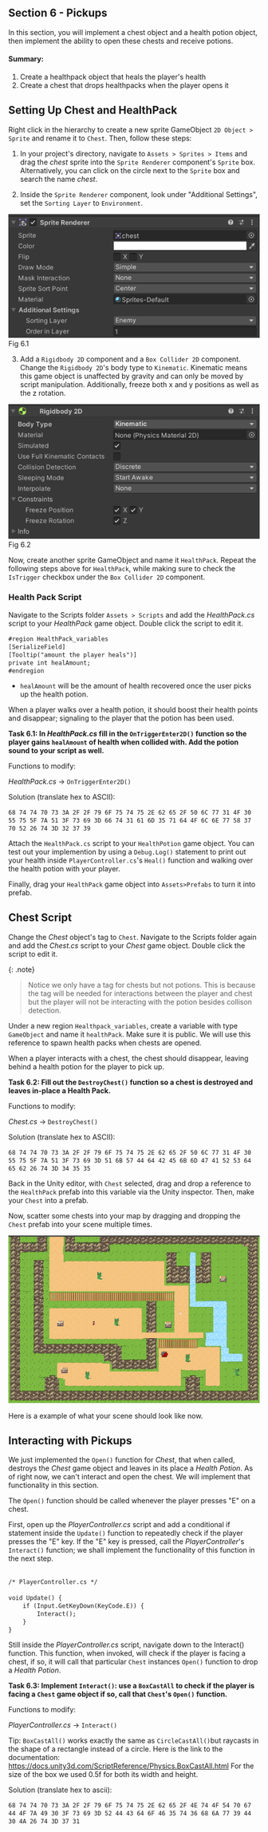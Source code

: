 ## Section 6 - Pickups

In this section, you will implement a chest object and a health potion object, then implement the ability to open these chests and receive potions.

#### Summary:

1. Create a healthpack object that heals the player's health
2. Create a chest that drops healthpacks when the player opens it

## Setting Up  Chest and HealthPack
Right click in the hierarchy to create a new sprite GameObject `2D Object > Sprite` and rename it to `Chest`. Then, follow these steps: 

1. In your project's directory, navigate to `Assets > Sprites > Items` and drag the *chest* sprite into the `Sprite Renderer` component's `Sprite` box. Alternatively, you can click on the circle next to the `Sprite` box and search the name *chest*.

2. Inside the `Sprite Renderer` component, look under "Additional Settings", set the `Sorting Layer` to `Environment`.

![](./images/fig6.1.png) Fig 6.1

3. Add a `Rigidbody 2D` component and a `Box Collider 2D` component. Change the `Rigidbody 2D`'s body type to `Kinematic`. Kinematic means this game object is unaffected by gravity and can only be moved by script manipulation. Additionally, freeze both x and y positions as well as the z rotation.

![](./images/fig6.2.png) Fig 6.2

Now, create another sprite GameObject and name it `HealthPack`. Repeat the following steps above for `HealthPack`, while making sure to check the `IsTrigger` checkbox under the `Box Collider 2D` component.

### Health Pack Script

Navigate to the Scripts folder `Assets > Scripts` and add the *HealthPack.cs* script to your *HealthPack* game object. Double click the script to edit it. 

```
#region HealthPack_variables
[SerializeField]
[Tooltip("amount the player heals")]
private int healAmount;
#endregion
```

- `healAmount` will be the amount of health recovered once the user picks up the health potion.

When a player walks over a health potion, it should boost their health points and disappear; signaling to the player that the potion has been used. 

**Task 6.1: In *HealthPack.cs* fill in the `OnTriggerEnter2D()` function so the player gains `healAmount` of health when collided with. Add the potion sound to your script as well.**

Functions to modify:

*HealthPack.cs* -> `OnTriggerEnter2D()`

Solution (translate hex to ASCII):
```
68 74 74 70 73 3A 2F 2F 79 6F 75 74 75 2E 62 65 2F 50 6C 77 31 4F 30 55 75 5F 7A 51 3F 73 69 3D 66 74 31 61 6D 35 71 64 4F 6C 6E 77 58 37 70 52 26 74 3D 32 37 39
```

Attach the `HealthPack.cs` script to your `HealthPotion` game object. You can test out your implemention by using a `Debug.Log()` statement to print out your health inside `PlayerController.cs`'s `Heal()` function and walking over the health potion with your player.

Finally, drag your `HealthPack` game object into `Assets>Prefabs` to turn it into prefab.

## Chest Script

Change the *Chest* object's tag to `Chest`. Navigate to the Scripts folder again and add the *Chest.cs* script to your *Chest* game object. Double click the script to edit it.

{: .note}
> Notice we only have a tag for chests but not potions. This is because the tag will be needed for interactions between the player and chest but the player will not be interacting with the potion besides collison detection.

Under a new region `Healthpack_variables`, create a variable with type `GameObject` and name it `healthPack`. Make sure it is public. We will use this reference to spawn health packs when chests are opened. 

When a player interacts with a chest, the chest should disappear, leaving behind a health potion for the player to pick up. 

**Task 6.2: Fill out the `DestroyChest()` function so a chest is destroyed and leaves in-place a Health Pack.** 

Functions to modify:

*Chest.cs* -> `DestroyChest()`

Solution (translate hex to ASCII):
```
68 74 74 70 73 3A 2F 2F 79 6F 75 74 75 2E 62 65 2F 50 6C 77 31 4F 30 55 75 5F 7A 51 3F 73 69 3D 51 6B 57 44 64 42 45 6B 6D 47 41 52 53 64 65 62 26 74 3D 34 35 35
```

Back in the Unity editor, with `Chest` selected, drag and drop a reference to the `HealthPack` prefab into this variable via the Unity inspector. Then, make your `Chest` into a prefab. 

Now, scatter some chests into your map by dragging and dropping the `Chest` prefab into your scene multiple times.

![](./images/fig6.3.png) 

Here is a example of what your scene should look like now.

##  Interacting with Pickups

We just implemented the `Open()` function for *Chest*, that when called, destroys the *Chest* game object and leaves in its place a *Health Potion*. 
As of right now, we can't interact and open the chest. We will implement that functionality in this section.

The `Open()` function should be called whenever the player presses "E" on a chest.  

First, open up the *PlayerController.cs* script and add a conditional if statement inside the `Update()` function to repeatedly check if the player presses the "E" key. If the "E" key is pressed, call the *PlayerController*'s `Interact()` function; we  shall implement the functionality of this function in the next step.

```

/* PlayerController.cs */

void Update() {
    if (Input.GetKeyDown(KeyCode.E)) {
        Interact();
    }
}

```

Still inside the *PlayerController.cs* script, navigate down to the Interact() function. This function, when invoked, will check if the player is facing a chest, if so, it will call that particular `Chest` instances `Open()` function to drop a *Health Potion*.

**Task 6.3: Implement `Interact()`: use a `BoxCastAll` to check if the player is facing a `Chest` game object if so, call that `Chest`'s `Open()` function.**

Functions to modify:

*PlayerController.cs* -> `Interact()`

Tip: `BoxCastAll()` works exactly the same as `CircleCastAll()`but raycasts in the shape of a rectangle instead of a circle. Here is the link to the documentation: https://docs.unity3d.com/ScriptReference/Physics.BoxCastAll.html 
For the size of the box we used 0.5f for both its width and height.

Solution (translate hex to ascii):
```
68 74 74 70 73 3A 2F 2F 79 6F 75 74 75 2E 62 65 2F 4E 74 4F 54 70 67 44 4F 7A 49 30 3F 73 69 3D 52 44 43 64 6F 46 35 74 36 68 6A 77 39 44 30 4A 26 74 3D 37 31
```
